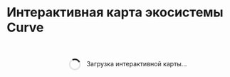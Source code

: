 # Интерактивная карта экосистемы Curve

<div class="ecosystem-container">
  <div id="ecosystem-map" style="width: 100%; background: var(--md-default-bg-color--lighter); border-radius: 8px; padding: 20px; margin: 0; min-height: 600px;">
    <p style="text-align: center; color: var(--md-default-fg-color--lighter);">
      <span class="loading-spinner"></span>
      Загрузка интерактивной карты...
    </p>
  </div>
  <div class="ecosystem-controls-wrapper">
    <div class="ecosystem-controls-row"></div>
  </div>
</div>

<style>
/* Main container */
.ecosystem-container {
  width: 100%;
  margin: 0 auto;
}

/* Ecosystem map container */
#ecosystem-map {
  position: relative;
  background: linear-gradient(135deg, 
    var(--md-default-bg-color) 0%, 
    var(--md-default-bg-color--lighter) 50%, 
    var(--md-default-bg-color--light) 100%);
  min-height: 600px;
}

/* Controls wrapper below map */
.ecosystem-controls-wrapper {
  margin-top: 20px;
  width: 100%;
}

.ecosystem-controls-row {
  display: flex;
  gap: 20px;
  flex-wrap: wrap;
  justify-content: center;
  align-items: flex-start;
}

/* Controls */
.ecosystem-controls {
  background: rgba(255, 255, 255, 0.05);
  backdrop-filter: blur(10px);
  padding: 12px 20px;
  border-radius: 12px;
  box-shadow: 0 4px 16px rgba(0, 0, 0, 0.1);
  border: 1px solid rgba(255, 255, 255, 0.1);
  display: flex;
  gap: 10px;
  align-items: center;
}

.ecosystem-controls h3 {
  margin: 0;
  margin-right: 10px;
  font-size: 14px;
  color: var(--md-default-fg-color);
  font-weight: 500;
}

.ecosystem-controls button {
  padding: 6px 14px;
  background: var(--md-primary-fg-color);
  color: white;
  border: none;
  border-radius: 6px;
  cursor: pointer;
  font-size: 12px;
  transition: all 0.2s ease;
  white-space: nowrap;
  display: inline-flex;
  align-items: center;
  gap: 5px;
}

.ecosystem-controls button:hover {
  transform: translateY(-1px);
  box-shadow: 0 2px 8px rgba(0, 0, 0, 0.2);
  background: var(--md-primary-fg-color--light);
}

/* Legend */
.ecosystem-legend {
  background: rgba(255, 255, 255, 0.05);
  backdrop-filter: blur(10px);
  padding: 12px 20px;
  border-radius: 12px;
  box-shadow: 0 4px 16px rgba(0, 0, 0, 0.1);
  border: 1px solid rgba(255, 255, 255, 0.1);
}

.ecosystem-legend h3 {
  margin: 0 0 8px 0;
  font-size: 14px;
  color: var(--md-default-fg-color);
  font-weight: 500;
}

.legend-items {
  display: flex;
  gap: 20px;
  flex-wrap: wrap;
}

.legend-item {
  display: flex;
  align-items: center;
  font-size: 12px;
  color: var(--md-default-fg-color);
}

.legend-dot {
  width: 10px;
  height: 10px;
  border-radius: 50%;
  margin-right: 6px;
  box-shadow: 0 0 3px rgba(0, 0, 0, 0.2);
}

/* Dark theme adjustments */
[data-md-color-scheme="slate"] .ecosystem-controls,
[data-md-color-scheme="slate"] .ecosystem-legend,
[data-md-color-scheme="curve-chad"] .ecosystem-controls,
[data-md-color-scheme="curve-chad"] .ecosystem-legend {
  background: rgba(0, 0, 0, 0.3);
  border-color: rgba(255, 255, 255, 0.1);
}

[data-md-color-scheme="slate"] .ecosystem-controls button,
[data-md-color-scheme="curve-chad"] .ecosystem-controls button {
  background: rgba(255, 255, 255, 0.1);
  color: var(--md-default-fg-color);
}

[data-md-color-scheme="slate"] .ecosystem-controls button:hover,
[data-md-color-scheme="curve-chad"] .ecosystem-controls button:hover {
  background: rgba(255, 255, 255, 0.2);
}

/* Loading spinner */
.loading-spinner {
  display: inline-block;
  width: 20px;
  height: 20px;
  border: 3px solid rgba(0, 0, 0, 0.1);
  border-top-color: var(--md-primary-fg-color);
  border-radius: 50%;
  animation: spin 1s linear infinite;
  margin-right: 10px;
  vertical-align: middle;
}

@keyframes spin {
  to { transform: rotate(360deg); }
}

/* Tooltip styles */
.ecosystem-tooltip {
  position: absolute;
  background: rgba(0, 0, 0, 0.9);
  color: white;
  padding: 12px;
  border-radius: 8px;
  pointer-events: none;
  opacity: 0;
  transition: opacity 0.2s;
  font-size: 13px;
  max-width: 250px;
  z-index: 1000;
  box-shadow: 0 4px 16px rgba(0, 0, 0, 0.3);
}

.ecosystem-tooltip h4 {
  margin: 0 0 8px 0;
  color: #fff;
  font-size: 14px;
}

.ecosystem-tooltip p {
  margin: 4px 0;
  line-height: 1.4;
}

/* Node and link styles */
.node {
  cursor: pointer;
}

.node circle {
  transition: r 0.2s ease;
}

.node:hover {
  filter: brightness(1.2);
}

/* Responsive */
@media screen and (max-width: 768px) {
  .ecosystem-controls-row {
    flex-direction: column;
    align-items: stretch;
  }
  
  .ecosystem-controls {
    flex-direction: column;
    align-items: flex-start;
  }
  
  .ecosystem-controls h3 {
    margin-bottom: 8px;
  }
  
  .ecosystem-controls button {
    width: 100%;
    justify-content: center;
  }
  
  .legend-items {
    flex-direction: column;
    gap: 8px;
  }
}
</style>